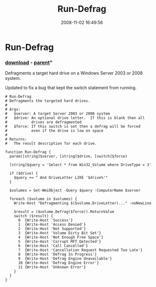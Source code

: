 ﻿---
pid:            652
parent:         651
children:       
poster:         tojo2000
title:          Run-Defrag
date:           2008-11-02 16:49:56
format:         posh
---

# Run-Defrag

### [download](652.ps1) - [parent](651.md)"

Defragments a target hard drive on a Windows Server 2003 or 2008 system.

Updated to fix a bug that kept the switch statement from running.

```posh
# Run-Defrag
# Defragments the targeted hard drives.
#
# Args:
#   $server: A target Server 2003 or 2008 system
#   $drive: An optional drive letter.  If this is blank then all 
#           drives are defragmented
#   $force: If this switch is set then a defrag will be forced
#           even if the drive is low on space
#
# Returns:
#   The result description for each drive.

function Run-Defrag {
  param([string]$server, [string]$drive, [switch]$force)

  [string]$query = 'Select * from Win32_Volume where DriveType = 3'

  if ($drive) {
    $query += " And DriveLetter LIKE '$drive%'"
  }

  $volumes = Get-WmiObject -Query $query -ComputerName $server

  foreach ($volume in $volumes) {
    Write-Host "Defragmenting $($volume.DriveLetter)..." -noNewLine
		
    $result = ($volume.Defrag($force)).ReturnValue
    switch ($result) {
      0  {Write-Host 'Success'}
      1  {Write-Host 'Access Denied'}
      2  {Write-Host 'Not Supported'}
      3  {Write-Host 'Volume Dirty Bit Set'}
      4  {Write-Host 'Not Enough Free Space'}
      5  {Write-Host 'Corrupt MFT Detected'}
      6  {Write-Host 'Call Cancelled'}
      7  {Write-Host 'Cancellation Request Requested Too Late'}
      8  {Write-Host 'Defrag In Progress'}
      9  {Write-Host 'Defrag Engine Unavailable'}
      10 {Write-Host 'Defrag Engine Error'}
      11 {Write-Host 'Unknown Error'}
    }
  }
}
```
